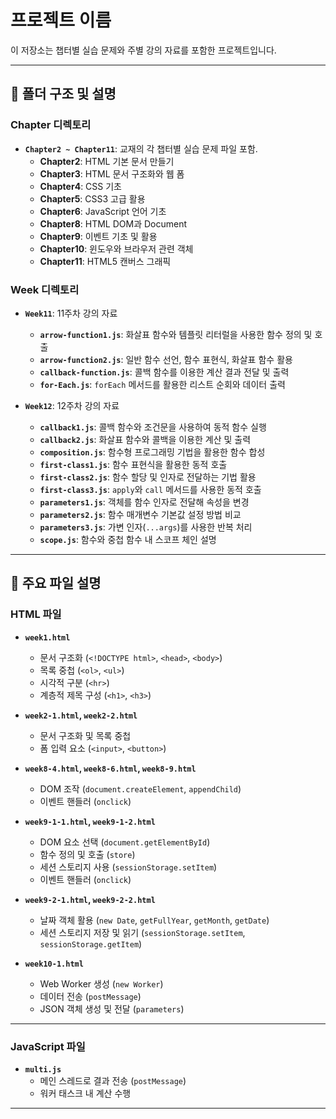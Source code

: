 # 프로젝트 이름

이 저장소는 챕터별 실습 문제와 주별 강의 자료를 포함한 프로젝트입니다.

---

## 📂 폴더 구조 및 설명

### **Chapter 디렉토리**
- **`Chapter2 ~ Chapter11`**: 교재의 각 챕터별 실습 문제 파일 포함.
  - **Chapter2**: HTML 기본 문서 만들기  
  - **Chapter3**: HTML 문서 구조화와 웹 폼  
  - **Chapter4**: CSS 기초  
  - **Chapter5**: CSS3 고급 활용  
  - **Chapter6**: JavaScript 언어 기초  
  - **Chapter8**: HTML DOM과 Document  
  - **Chapter9**: 이벤트 기초 및 활용  
  - **Chapter10**: 윈도우와 브라우저 관련 객체  
  - **Chapter11**: HTML5 캔버스 그래픽  

### **Week 디렉토리**
- **`Week11`**: 11주차 강의 자료
  - **`arrow-function1.js`**: 화살표 함수와 템플릿 리터럴을 사용한 함수 정의 및 호출  
  - **`arrow-function2.js`**: 일반 함수 선언, 함수 표현식, 화살표 함수 활용  
  - **`callback-function.js`**: 콜백 함수를 이용한 계산 결과 전달 및 출력  
  - **`for-Each.js`**: `forEach` 메서드를 활용한 리스트 순회와 데이터 출력  

- **`Week12`**: 12주차 강의 자료
  - **`callback1.js`**: 콜백 함수와 조건문을 사용하여 동적 함수 실행  
  - **`callback2.js`**: 화살표 함수와 콜백을 이용한 계산 및 출력  
  - **`composition.js`**: 함수형 프로그래밍 기법을 활용한 함수 합성  
  - **`first-class1.js`**: 함수 표현식을 활용한 동적 호출  
  - **`first-class2.js`**: 함수 할당 및 인자로 전달하는 기법 활용  
  - **`first-class3.js`**: `apply`와 `call` 메서드를 사용한 동적 호출  
  - **`parameters1.js`**: 객체를 함수 인자로 전달해 속성을 변경  
  - **`parameters2.js`**: 함수 매개변수 기본값 설정 방법 비교  
  - **`parameters3.js`**: 가변 인자(`...args`)를 사용한 반복 처리  
  - **`scope.js`**: 함수와 중첩 함수 내 스코프 체인 설명  

---

## 📄 주요 파일 설명

### HTML 파일
- **`week1.html`**  
  - 문서 구조화 (`<!DOCTYPE html>`, `<head>`, `<body>`)  
  - 목록 중첩 (`<ol>`, `<ul>`)  
  - 시각적 구분 (`<hr>`)  
  - 계층적 제목 구성 (`<h1>`, `<h3>`)

- **`week2-1.html`, `week2-2.html`**  
  - 문서 구조화 및 목록 중첩  
  - 폼 입력 요소 (`<input>`, `<button>`)  

- **`week8-4.html`, `week8-6.html`, `week8-9.html`**  
  - DOM 조작 (`document.createElement`, `appendChild`)  
  - 이벤트 핸들러 (`onclick`)  

- **`week9-1-1.html`, `week9-1-2.html`**  
  - DOM 요소 선택 (`document.getElementById`)  
  - 함수 정의 및 호출 (`store`)  
  - 세션 스토리지 사용 (`sessionStorage.setItem`)  
  - 이벤트 핸들러 (`onclick`)  

- **`week9-2-1.html`, `week9-2-2.html`**  
  - 날짜 객체 활용 (`new Date`, `getFullYear`, `getMonth`, `getDate`)  
  - 세션 스토리지 저장 및 읽기 (`sessionStorage.setItem`, `sessionStorage.getItem`)  

- **`week10-1.html`**  
  - Web Worker 생성 (`new Worker`)  
  - 데이터 전송 (`postMessage`)  
  - JSON 객체 생성 및 전달 (`parameters`)  

---

### JavaScript 파일
- **`multi.js`**  
  - 메인 스레드로 결과 전송 (`postMessage`)  
  - 워커 태스크 내 계산 수행  

---
